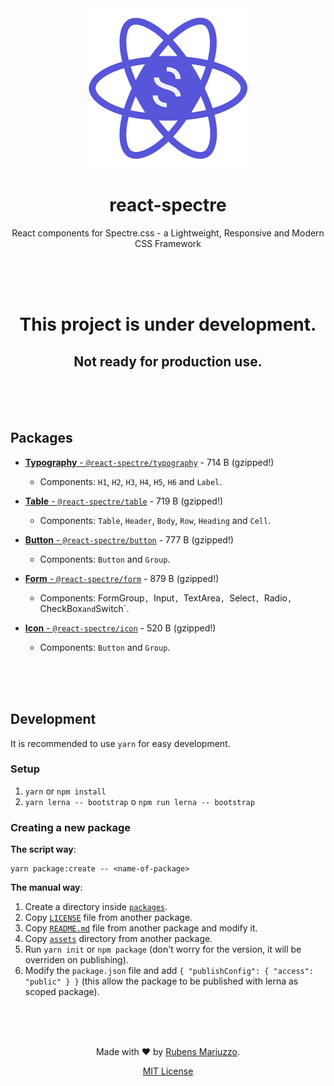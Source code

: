 <div align=center>
<img src=".github/react-spectre-logo.png" width="256" height="256">

# react-spectre
React components for Spectre.css - a Lightweight, Responsive and Modern CSS Framework

<br><br><br>
</div>

<div align=center>

# This project is under development.
## Not ready for production use.

</div>

<br><br><br>

## Packages

 - [**Typography** - `@react-spectre/typography`](packages/typography) - <!-- markdown-exec(cmd:./node_modules/.bin/gzip-size ./packages/typography/dist/typography.js, match:\d+ \w+) -->714 B<!-- /markdown-exec --> (gzipped!)
   - Components: `H1`, `H2`, `H3`, `H4`, `H5`, `H6` and `Label`.

 - [**Table** - `@react-spectre/table`](packages/table) - <!-- markdown-exec(cmd:./node_modules/.bin/gzip-size ./packages/table/dist/table.js, match:\d+ \w+) -->719 B<!-- /markdown-exec --> (gzipped!)
   - Components: `Table`, `Header`, `Body`, `Row`, `Heading` and `Cell`.

 - [**Button** - `@react-spectre/button`](packages/button) - <!-- markdown-exec(cmd:./node_modules/.bin/gzip-size ./packages/button/dist/button.js, match:\d+ \w+) -->777 B<!-- /markdown-exec --> (gzipped!)
   - Components: `Button` and `Group`.

 - [**Form** - `@react-spectre/form`](packages/form) - <!-- markdown-exec(cmd:./node_modules/.bin/gzip-size ./packages/form/dist/form.js, match:\d+ \w+) -->879 B<!-- /markdown-exec --> (gzipped!)
   - Components: FormGroup`, `Input`, `TextArea`, `Select`, `Radio`, `CheckBox` and `Switch`.

 - [**Icon** - `@react-spectre/icon`](packages/icon) - <!-- markdown-exec(cmd:./node_modules/.bin/gzip-size ./packages/icon/dist/icon.js, match:\d+ \w+) -->520 B<!-- /markdown-exec --> (gzipped!)
   - Components: `Button` and `Group`.

<br><br><br>

## Development

It is recommended to use `yarn` for easy development.

### Setup

 1. `yarn` or `npm install`
 2. `yarn lerna -- bootstrap` o `npm run lerna -- bootstrap`

### Creating a new package

**The script way**:

```shell
yarn package:create -- <name-of-package>
```

**The manual way**:

  1. Create a directory inside [`packages`](packages).
  2. Copy [`LICENSE`](packages/typography/LICENSE) file from another package.
  3. Copy [`README.md`](packages/typography/README.md) file from another package and modify it.
  4. Copy [`assets`](packages/typography/assets) directory from another package.
  5. Run `yarn init` or `npm package` (don't worry for the version, it will be overriden on publishing).
  6. Modify the `package.json` file and add `{ "publishConfig": { "access": "public" } }` (this allow the package to be published with lerna as scoped package).


<div align=center>
<br><br><br>

Made with :heart: by [Rubens Mariuzzo](https://github.com/rmariuzzo).

[MIT License](LICENSE)

</div>
